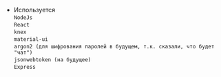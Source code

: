 - Используется <br> 
  `NodeJs`<br>
  `React` <br>
  `knex` <br>
  `material-ui` <br>
  `argon2 (для шифрования паролей в будущем, т.к. сказали, что будет "чат")`<br>
  `jsonwebtoken (на будущее)`<br>
  `Express`
